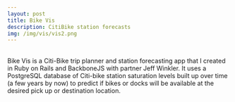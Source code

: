 ```yaml
---
layout: post
title: Bike Vis
description: CitiBike station forecasts
img: /img/vis/vis2.png
---
```

<div class="img_row">
	<img class="col three" src="{{ site.baseurl }}/img/vis/visg1.gif" alt="" title="bike vis trip planner"/>

</div>
<br>
Bike Vis is a Citi-Bike trip planner and station forecasting app that I created in Ruby on Rails and BackboneJS with partner Jeff Winkler. It uses a PostgreSQL database of Citi-bike station saturation levels built up over time (a few years by now) to predict if bikes or docks will be available at the desired pick up or destination location.






